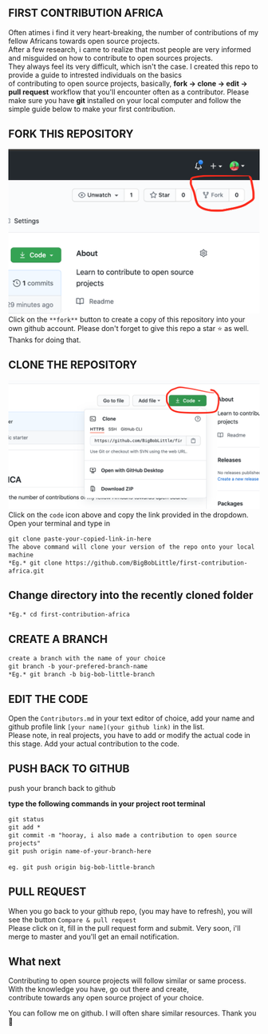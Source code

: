 ## FIRST CONTRIBUTION AFRICA

Often atimes i find it very heart-breaking, the number of contributions of my fellow Africans towards open source projects.  
After a few research, i came to realize that most people are very informed and misguided on how to contribute to open sources projects.  
They always feel its very difficult, which isn't the case. I created this repo to provide a guide to intrested individuals on the basics  
of contributing to open source projects, basically, **fork -> clone -> edit -> pull request** workflow that you'll encounter often as a contributor. Please make sure you have **git** installed on your local computer and follow the simple guide below to make your first contribution.

## FORK THIS REPOSITORY

![fork](./assets/fork-repository.png)  
Click on the `**fork**` button to create a copy of this repository into your own github account.
Please don't forget to give this repo a star ⭐ as well. Thanks for doing that.

## CLONE THE REPOSITORY

![clone](./assets/clone-repo.png)  
Click on the `code` icon above and copy the link provided in the dropdown. Open your terminal and type in

```
git clone paste-your-copied-link-in-here
The above command will clone your version of the repo onto your local machine
*Eg.* git clone https://github.com/BigBobLittle/first-contribution-africa.git
```

## Change directory into the recently cloned folder

```cd name-of-clone-folder
*Eg.* cd first-contribution-africa
```

## CREATE A BRANCH

```
create a branch with the name of your choice
git branch -b your-prefered-branch-name
*Eg.* git branch -b big-bob-little-branch
```

## EDIT THE CODE

Open the `Contributors.md` in your text editor of choice, add your name and github profile link `[your name](your github link)` in the list.  
Please note, in real projects, you have to add or modify the actual code in this stage. Add your actual contribution to the code.

## PUSH BACK TO GITHUB

push your branch back to github

**type the following commands in your project root terminal**

```
git status
git add *
git commit -m "hooray, i also made a contribution to open source projects"
git push origin name-of-your-branch-here

eg. git push origin big-bob-little-branch

```

## PULL REQUEST

When you go back to your github repo, (you may have to refresh), you will see the button `Compare & pull request`  
Please click on it, fill in the pull request form and submit.
Very soon, i'll merge to master and you'll get an email notification.

## What next

Contributing to open source projects will follow similar or same process. With the knowledge you have, go out there and create,  
contribute towards any open source project of your choice.

You can follow me on github. I will often share similar resources. Thank you 🙏
